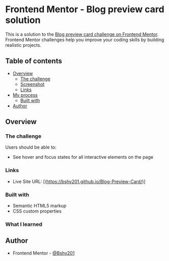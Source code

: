 # Frontend Mentor - Blog preview card solution

This is a solution to the [Blog preview card challenge on Frontend Mentor](https://www.frontendmentor.io/challenges/blog-preview-card-ckPaj01IcS). Frontend Mentor challenges help you improve your coding skills by building realistic projects. 

## Table of contents

- [Overview](#overview)
  - [The challenge](#the-challenge)
  - [Screenshot](#screenshot)
  - [Links](#links)
- [My process](#my-process)
  - [Built with](#built-with)
- [Author](#author)



## Overview

### The challenge

Users should be able to:

- See hover and focus states for all interactive elements on the page



### Links


- Live Site URL: [(https://bshy201.github.io/Blog-Preview-Card/)]



### Built with

- Semantic HTML5 markup
- CSS custom properties


### What I learned



## Author


- Frontend Mentor - [@Bshy201](https://www.frontendmentor.io/profile/Bshy201)


